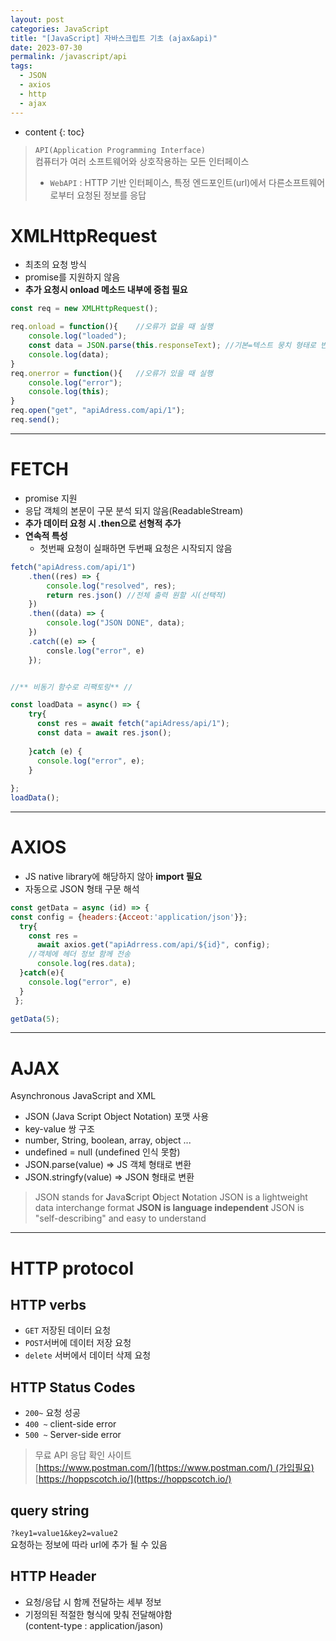 ```yaml
---
layout: post
categories: JavaScript
title: "[JavaScript] 자바스크립트 기초 (ajax&api)"
date: 2023-07-30
permalink: /javascript/api
tags:
  - JSON
  - axios
  - http
  - ajax
---
```

* content
{: toc}





> `API(Application Programming Interface)`  
> 컴퓨터가 여러 소프트웨어와 상호작용하는 모든 인터페이스
> 
> - `WebAPI` : HTTP 기반 인터페이스, 특정 엔드포인트(url)에서 다른소프트웨어로부터 요청된 정보를 응답


# XMLHttpRequest

- 최초의 요청 방식
- promise를 지원하지 않음
- **추가 요청시 onload 메소드 내부에 중첩 필요**

```js
const req = new XMLHttpRequest();

req.onload = function(){	//오류가 없을 때 실행
	console.log("loaded");
  	const data = JSON.parse(this.responseText); //기본=텍스트 뭉치 형태로 반환, js 객체로 변환 필요
  	console.log(data);
}
req.onerror = function(){	//오류가 있을 때 실행
	console.log("error");
  	console.log(this);		
}
req.open("get", "apiAdress.com/api/1");
req.send();
```

  
---

# FETCH

- promise 지원
- 응답 객체의 본문이 구문 분석 되지 않음(ReadableStream)
- **추가 데이터 요청 시 .then으로 선형적 추가**
- **연속적 특성** 
	- 첫번째 요청이 실패하면 두번째 요청은 시작되지 않음

```js
fetch("apiAdress.com/api/1")
	.then((res) => {
  		console.log("resolved", res);
  		return res.json() //전체 출력 원할 시(선택적)
	})
	.then((data) => {
  		console.log("JSON DONE", data);
	})	 
    .catch((e) => {
		consle.log("error", e)
	});


//** 비동기 함수로 리팩토링** //

const loadData = async() => {
	try{
      const res = await fetch("apiAdress/api/1");
      const data = await res.json();
      
    }catch (e) {
      console.log("error", e);
    }
  
};
loadData();
```

  
---
# AXIOS

- JS native library에 해당하지 않아 **import 필요**
- 자동으로 JSON 형태 구문 해석

```js
const getData = async (id) => { 
const config = {headers:{Acceot:'application/json'}};
  try{
  	const res = 
      await axios.get("apiAdrress.com/api/${id}", config);
    //객체에 헤더 정보 함께 전송
      console.log(res.data);
  }catch(e){
    console.log("error", e)
  } 
 };

getData(5);
```

  

---

# AJAX

Asynchronous JavaScript and XML

- <span style='color:var(--mk-color-red)'>JSON (Java Script Object Notation) 포맷 사용</span>
- key-value 쌍 구조
- number, String, boolean, array, object ...
- undefined = null (undefined 인식 못함)
- JSON.parse(value) => JS 객체 형태로 변환
- JSON.stringfy(value) => JSON 형태로 변환


> JSON stands for **J**ava**S**cript **O**bject **N**otation
> JSON is a lightweight data interchange format
> **JSON is language independent**
> JSON is "self-describing" and easy to understand



---

# HTTP protocol
## HTTP verbs

- `GET` 저장된 데이터 요청
- `POST`서버에 데이터 저장 요청
- `delete` 서버에서 데이터 삭제 요청
  

## HTTP Status Codes

- `200~` 요청 성공
- `400 ~` client-side error
- `500 ~` Server-side error

> 무료 API 응답 확인 사이트  
> [https://www.postman.com/](https://www.postman.com/) (가입필요)  
> [https://hoppscotch.io/](https://hoppscotch.io/)


## query string

`?key1=value1&key2=value2`  
요청하는 정보에 따라 url에 추가 될 수 있음

## HTTP Header

- 요청/응답 시 함께 전달하는 세부 정보
- 기정의된 적절한 형식에 맞춰 전달해야함  
    (content-type : application/jason)



